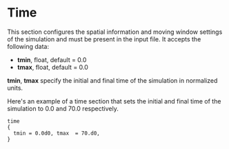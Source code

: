 # Time

This section configures the spatial information and moving window
settings of the simulation and must be present in the input file. It
accepts the following data:

- **tmin**, float, default = 0.0
- **tmax**, float, default = 0.0

**tmin**, **tmax** specify the initial and final time of the simulation
in normalized units.

Here's an example of a time section that sets the initial and final time
of the simulation to 0.0 and 70.0 respectively.

```text
time
{
  tmin = 0.0d0, tmax  = 70.d0,
}
```

